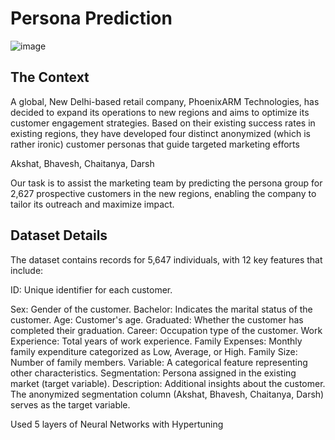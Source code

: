 # Persona Prediction
![image](https://github.com/user-attachments/assets/3f90dc0c-7dfd-4c9c-b2f3-cb92060bade6)

## The Context
A global, New Delhi-based retail company, PhoenixARM Technologies, has decided to expand its operations to new regions and aims to optimize its customer engagement strategies. Based on their existing success rates in existing regions, they have developed four distinct anonymized (which is rather ironic) customer personas that guide targeted marketing efforts

Akshat, Bhavesh, Chaitanya, Darsh

Our task is to assist the marketing team by predicting the persona group for 2,627 prospective customers in the new regions, enabling the company to tailor its outreach and maximize impact.

## Dataset Details
The dataset contains records for 5,647 individuals, with 12 key features that include:

ID: Unique identifier for each customer.

Sex: Gender of the customer.
Bachelor: Indicates the marital status of the customer.
Age: Customer's age.
Graduated: Whether the customer has completed their graduation.
Career: Occupation type of the customer.
Work Experience: Total years of work experience.
Family Expenses: Monthly family expenditure categorized as Low, Average, or High.
Family Size: Number of family members.
Variable: A categorical feature representing other characteristics.
Segmentation: Persona assigned in the existing market (target variable).
Description: Additional insights about the customer.
The anonymized segmentation column (Akshat, Bhavesh, Chaitanya, Darsh) serves as the target variable.




Used 5 layers of Neural Networks with Hypertuning
